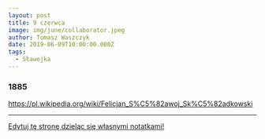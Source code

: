 ```yaml
---
layout: post
title: 9 czerwca
image: img/june/collaborator.jpeg
author: Tomasz Waszczyk
date: 2019-06-09T10:00:00.000Z
tags:
  - Sławojka
---
```


### 1885

https://pl.wikipedia.org/wiki/Felicjan_S%C5%82awoj_Sk%C5%82adkowski

---

<a href="https://github.com/TomaszWaszczyk/historia.waszczyk.com/edit/master/src/content/june-9.md" target="_blank">Edytuj tę stronę dzieląc się własnymi notatkami!</a>
